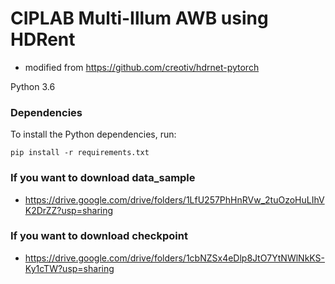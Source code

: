 # CIPLAB Multi-Illum AWB using HDRent
- modified from https://github.com/creotiv/hdrnet-pytorch

Python 3.6

### Dependencies

To install the Python dependencies, run:

    pip install -r requirements.txt
    

### If you want to download data_sample
- https://drive.google.com/drive/folders/1LfU257PhHnRVw_2tuOzoHuLIhVK2DrZZ?usp=sharing

### If you want to download checkpoint
- https://drive.google.com/drive/folders/1cbNZSx4eDlp8JtO7YtNWlNkKS-Ky1cTW?usp=sharing

